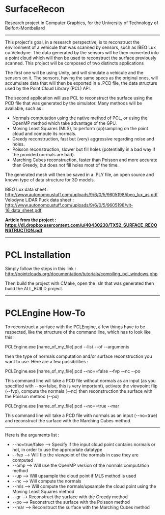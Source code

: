 # SurfaceRecon
Research project in Computer Graphics, for the University of Technology of Belfort-Montbeliard

____________


This project's goal, in a research perspective, is to reconstruct the environment of a vehicule that was scanned by sensors, such as IBEO Lux ou Velodyne. The data generated by the sensors will be then converted into a point cloud which will then be used to reconstruct the surface previously scanned. This project will be composed of two distincts applications

The first one will be using Unity, and will simulate a vehicule and the sensors on it. The sensors, having the same specs as the original ones, will accumulate data that will then be exported in a .PCD file, the data structure used by the Point Cloud Library (PCL) API.

The second application will use PCL to reconstruct the surface using the PCD file that was generated by the simulator. Many methods will be available, such as :
- Normals computation using the native method of PCL, or using the OpenMP method which take advantage of the GPU.
- Moving Least Squares (MLS), to perform (up)sampling on the point cloud and compute its normals.
- Greedy reconstruction, fast but (very) aggressive regarding noise and holes.
- Poisson reconstruction, slower but fill holes (potentially in a bad way if the provided normals are bad).
- Marching Cubes reconstruction, faster than Poisson and more accurate than Greedy, but does not fill holes most of the time.

The generated mesh will then be saved in a .PLY file, an open source and known type of data structure for 3D models.


IBEO Lux data sheet : http://www.autonomoustuff.com/uploads/9/6/0/5/9605198/ibeo_lux_as.pdf
Velodyne LiDAR Puck data sheet : http://www.autonomoustuff.com/uploads/9/6/0/5/9605198/vlt-16_data_sheet.pdf


**Article from the project : https://dl.dropboxusercontent.com/u/40430230/TX52_SURFACE_RECONSTRUCTION.pdf**


____________


# PCL Installation

Simply follow the steps in this link : http://pointclouds.org/documentation/tutorials/compiling_pcl_windows.php

Then build the project with CMake, open the .sln that was generated then build the ALL_BUILD project.


____________


# PCLEngine How-To

To reconstruct a surface with the PCLEngine, a few things have to be respected, like the structure of the command line, which has to look like this:

PCLEngine.exe [name_of_my_file].pcd --list --of --arguments

then the type of normals computation and/or surface reconstruction you want to use. Here are a few possibilities :

PCLEngine.exe [name_of_my_file].pcd --no==false --fvp --nc --po

This command line will take a PCD file without normals as an input (as you specified with --no=false, this is very important), activate the viewpoint flip (--fvp), compute the normals (--nc) then reconstruction the surface with the Poisson method (--po)

PCLEngine.exe [name_of_my_file].pcd --no==true --mar

This command line will take a PCD file with normals as an input (--no=true) and reconstruct the surface with the Marching Cubes method.


____________


Here is the arguments list :

* --no=true/false 	--> Specify if the input cloud point contains normals or not, in order to use the appropriate datatype
* --fvp 	--> Will flip the viewpoint of the normals in case they are computed
* --omp 	--> Will use the OpenMP version of the normals computation method
* --up 	--> Will upsample the cloud point if MLS method is used
* --nc 	--> Will compute the normals
* --mls 	--> Will compute the normals/upsample the cloud point using the Moving Least Squares method
* --gr 	--> Reconstruct the surface with the Greedy method
* --po 	--> Reconstruct the surface with the Poisson method
* --mar 	--> Reconstruct the surface with the Marching Cubes method
